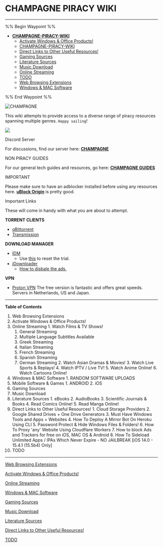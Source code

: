 # CHAMPAGNE PIRACY WIKI

---

%% Begin Waypoint %%

- **[CHAMPAGNE-PIRACY-WIKI](../../../..//HOME-MTHRFCKR/BOOKMRKS-MTHRFCKR/CHAMPAGNE-PIRACY-WIKI/CHAMPAGNE-PIRACY-WIKI.md)**
	- [Activate Windows & Office Products!](Activate%20Windows%20&%20Office%20Products!.md)
	- [CHAMPAGNE-PIRACY-WIKI](../../../..//HOME-MTHRFCKR/BOOKMRKS-MTHRFCKR/CHAMPAGNE-PIRACY-WIKI/CHAMPAGNE-PIRACY-WIKI.md)
	- [Direct Links to Other Useful Resources!](Direct%20Links%20to%20Other%20Useful%20Resources!.md)
	- [Gaming Sources](Gaming%20Sources.md)
	- [Literature Sources](Literature%20Sources.md)
	- [Music Download](Music%20Download.md)
	- [Online Streaming](Online%20Streaming.md)
	- [TODO](TODO.md)
	- [Web Browsing Extensions](Web%20Browsing%20Extensions.md)
	- [Windows & MAC Software](Windows%20&%20MAC%20Software.md)

%% End Waypoint %%



![CHAMPAGNE](https://cdn.discordapp.com/attachments/972766815224733747/996814960573284452/CHAMPAGNE.png)

This wiki attempts to provide access to a diverse range of piracy resources spanning multiple genres. `Happy sailing`!

![](https://cdn.discordapp.com/attachments/972766814721409039/994603173597675551/ezgif-5-db1d211056.gif)

Discord Server

For discussions, find our server here: **[CHAMPAGNE](https://discord.gg/cH3ZkVc3Gd)**

NON PIRACY GUIDES

For our general tech guides and resources, go here: **[CHAMPAGNE GUIDES](https://rentry.org/champagne_guides/)**

IMPORTANT

Please make sure to have an adblocker installed before using any resources here. **[uBlock Origin](https://github.com/gorhill/uBlock)** is pretty good.

Important Links

These will come in handy with what you are about to attempt. 

**TORRENT CLIENTS**

  * [qBittorrent](https://www.qbittorrent.org/)
  * [Transmission](https://transmissionbt.com/)

**DOWNLOAD MANAGER**

  * [IDM](https://www.internetdownloadmanager.com/download.html)
    * Use [this](https://github.com/J2TEAM/idm-trial-reset) to reset the trial.
  * [jDownloader](https://jdownloader.org/)
    * [How to disbale the ads.](https://superuser.com/questions/1297098/how-to-disable-ads-in-jdownloader)

**VPN**

  * [Proton VPN](https://protonvpn.com/download) The free version is fantastic and offers great speeds. Servers in Netherlands, US and Japan.

* * *

**Table of Contents**

  1. Web Browsing Extensions
  2. Activate Windows & Office Products!
  3. Online Streaming
    1. Watch Films & TV Shows!
      1. General Streaming
      2. Multiple Language Subtitles Available
      3. Greek Streaming
      4. Italian Streaming
      5. French Streaming
      6. Spanish Streaming
      7. German Streaming
    2. Watch Asian Dramas & Movies!
    3. Watch Live Sports & Replays!
    4. Watch IPTV / Live TV!
    5. Watch Anime Online!
    6. Watch Cartoons Online!
  4. Windows & MAC Software
    1. RANDOM SOFTWARE UPLOADS
  5. Mobile Software & Games
    1. ANDROID
    2. iOS
  6. Gaming Sources
  7. Music Download
  8. Literature Sources
    1. eBooks
    2. AudioBooks
    3. Scientific Journals & Books
    4. Read Comics Online!
    5. Read Manga Online!
  9. Direct Links to Other Useful Resources!
    1. Cloud Storage Providers
    2. Google Shared Drives + One Drive Generators
    3. Must Have Windows Tools and Apps + Websites
    4. How To Deploy A Mirror Bot On Heroku Using CLI
    5. Password Protect & Hide Windows Files & Folders!
    6. How To Proxy 'any' Website Using Cloudflare Workers
    7. How to block Ads and Trackers for free on iOS, MAC OS & Android
    8. How To Sideload Unlimited Apps / IPAs Which Never Expire - NO JAILBREAK [iOS 14.0 - 15.4.1 (15.5b4) Only]
  10. TODO

* * *

[Web Browsing Extensions](Recent%20Lists/CHAMPAGNE-PIRACY-WIKI/Web%20Browsing%20Extensions.md)

[Activate Windows & Office Products!](Activate%20Windows%20&%20Office%20Products!.md)

[Online Streaming](Online%20Streaming.md)

[Windows & MAC Software](Windows%20&%20MAC%20Software.md)

[Gaming Sources](Gaming%20Sources.md)

[Music Download](Music%20Download.md)

[Literature Sources](Literature%20Sources.md)

[Direct Links to Other Useful Resources!](Direct%20Links%20to%20Other%20Useful%20Resources!.md)

[TODO](TODO.md) 